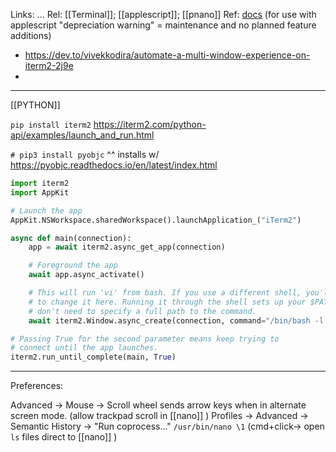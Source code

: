 Links: ...
Rel: [[Terminal]]; [[applescript]]; [[pnano]]
Ref: [docs](https://iterm2.com/documentation-scripting.html) (for use with applescript "depreciation warning" = maintenance and no planned feature additions)
- https://dev.to/vivekkodira/automate-a-multi-window-experience-on-iterm2-2j9e
- 

--- 
[[PYTHON]]

```pip install iterm2```
https://iterm2.com/python-api/examples/launch_and_run.html

```# pip3 install pyobjc``` ^^ installs w/
https://pyobjc.readthedocs.io/en/latest/index.html


```py
import iterm2
import AppKit

# Launch the app
AppKit.NSWorkspace.sharedWorkspace().launchApplication_("iTerm2")

async def main(connection):
	app = await iterm2.async_get_app(connection)

	# Foreground the app
	await app.async_activate()

	# This will run 'vi' from bash. If you use a different shell, you'll need
	# to change it here. Running it through the shell sets up your $PATH so you
	# don't need to specify a full path to the command.
	await iterm2.Window.async_create(connection, command="/bin/bash -l -c vi")

# Passing True for the second parameter means keep trying to
# connect until the app launches.
iterm2.run_until_complete(main, True)
```

--- 
Preferences:

Advanced -> Mouse -> Scroll wheel sends arrow keys when in alternate screen mode. (allow trackpad scroll in [[nano]] )
Profiles -> Advanced -> Semantic History -> "Run coprocess..." ```/usr/bin/nano \1``` (cmd+click-> open ```ls``` files direct to [[nano]] )


